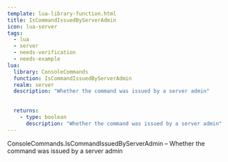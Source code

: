 ```yaml
---
template: lua-library-function.html
title: IsCommandIssuedByServerAdmin
icon: lua-server
tags:
  - lua
  - server
  - needs-verification
  - needs-example
lua:
  library: ConsoleCommands
  function: IsCommandIssuedByServerAdmin
  realm: server
  description: "Whether the command was issued by a server admin"
  
  
  returns:
    - type: boolean
      description: "Whether the command was issued by a server admin"
---
```


<div class="lua__search__keywords">
ConsoleCommands.IsCommandIssuedByServerAdmin &#x2013; Whether the command was issued by a server admin
</div>
